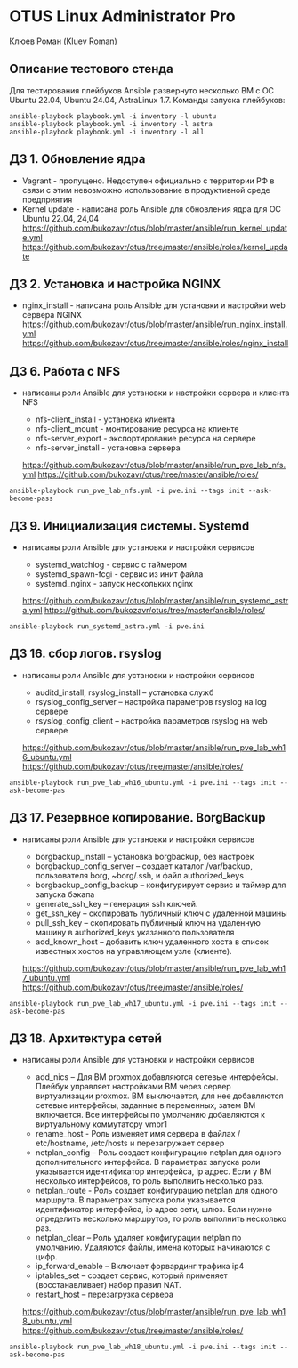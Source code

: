 # OTUS Linux Administrator Pro

Клюев Роман (Kluev Roman)

## Описание тестового стенда

Для тестирования плейбуков Ansible развернуто несколько ВМ с ОС Ubuntu 22.04, Ubuntu 24.04, AstraLinux 1.7.
Команды запуска плейбуков:

```
ansible-playbook playbook.yml -i inventory -l ubuntu
ansible-playbook playbook.yml -i inventory -l astra
ansible-playbook playbook.yml -i inventory -l all
```

## ДЗ 1. Обновление ядра

- Vagrant - пропущено. Недоступен официально с территории РФ в связи с этим невозможно использование в продуктивной среде предприятия
- Kernel update - написана роль Ansible для обновления ядра для ОС Ubuntu 22.04, 24,04
  https://github.com/bukozavr/otus/blob/master/ansible/run_kernel_update.yml
  https://github.com/bukozavr/otus/tree/master/ansible/roles/kernel_update

## ДЗ 2. Установка и настройка NGINX

- nginx_install - написана роль Ansible для установки и настройки web сервера NGINX
  https://github.com/bukozavr/otus/blob/master/ansible/run_nginx_install.yml
  https://github.com/bukozavr/otus/tree/master/ansible/roles/nginx_install

## ДЗ 6. Работа с NFS

- написаны роли Ansible для установки и настройки сервера и клиента NFS
  * nfs-client_install - установка клиента
  * nfs-client_mount - монтирование ресурса на клиенте
  * nfs-server_export - экспортирование ресурса на сервере
  * nfs-server_install - установка сервера

  https://github.com/bukozavr/otus/blob/master/ansible/run_pve_lab_nfs.yml
  https://github.com/bukozavr/otus/tree/master/ansible/roles/

```
ansible-playbook run_pve_lab_nfs.yml -i pve.ini --tags init --ask-become-pass
```

## ДЗ 9. Инициализация системы. Systemd

- написаны роли Ansible для установки и настройки сервисов
  * systemd_watchlog - сервис с таймером
  * systemd_spawn-fcgi - сервис из инит файла
  * systemd_nginx - запуск нескольких nginx
  
  https://github.com/bukozavr/otus/blob/master/ansible/run_systemd_astra.yml
  https://github.com/bukozavr/otus/tree/master/ansible/roles/

```
ansible-playbook run_systemd_astra.yml -i pve.ini
```

## ДЗ 16. сбор логов. rsyslog

- написаны роли Ansible для установки и настройки сервисов
  * auditd_install, rsyslog_install – установка служб
  * rsyslog_config_server – настройка параметров rsyslog на log сервере
  * rsyslog_config_client – настройка параметров rsyslog на web сервере


  https://github.com/bukozavr/otus/blob/master/ansible/run_pve_lab_wh16_ubuntu.yml
  https://github.com/bukozavr/otus/tree/master/ansible/roles/

```
ansible-playbook run_pve_lab_wh16_ubuntu.yml -i pve.ini --tags init --ask-become-pas
```

## ДЗ 17. Резервное копирование. BorgBackup

- написаны роли Ansible для установки и настройки сервисов
  * borgbackup_install – установка borgbackup, без настроек
  * borgbackup_config_server – создает каталог /var/backup, пользователя borg, ~borg/.ssh, и файл authorized_keys
  * borgbackup_config_backup – конфигурирует сервис и таймер для запуска бэкапа
  * generate_ssh_key – генерация ssh ключей. 
  * get_ssh_key – скопировать публичный ключ с удаленной машины
  * pull_ssh_key – скопировать публичный ключ на удаленную машину в authorized_keys указанного пользователя
  * add_known_host – добавить ключ удаленного хоста в список известных хостов на управляющем узле (клиенте).



  https://github.com/bukozavr/otus/blob/master/ansible/run_pve_lab_wh17_ubuntu.yml
  https://github.com/bukozavr/otus/tree/master/ansible/roles/

```
ansible-playbook run_pve_lab_wh17_ubuntu.yml -i pve.ini --tags init --ask-become-pas
```

## ДЗ 18. Архитектура сетей

- написаны роли Ansible для установки и настройки сервисов
  * add_nics – Для ВМ proxmox добавляются сетевые интерфейсы. Плейбук управляет настройками ВМ через сервер виртуализации proxmox. ВМ выключается, для нее добавляются сетевые интерфейсы, заданные в переменных, затем ВМ включается. Все интерфейсы по умолчанию добавляются к виртуальному коммутатору vmbr1
  * rename_host -  Роль изменяет имя сервера в файлах / etc/hostname, /etc/hosts и перезагружает сервер
  * netplan_config – Роль создает конфигурацию netplan для одного дополнительного интерфейса. В параметрах запуска роли указывается идентификатор интерфейса, ip адрес. Если у ВМ несколько интерфейсов, то роль выполнить несколько раз.
  * netplan_route - Роль создает конфигурацию netplan для одного маршрута. В параметрах запуска роли указывается идентификатор интерфейса, ip адрес сети, шлюз. Если нужно определить несколько маршрутов, то роль выполнить несколько раз.
  * netplan_clear – Роль удаляет конфигурации netplan по умолчанию. Удаляются файлы, имена которых начинаются с цифр.
  * ip_forward_enable – Включает форвардинг трафика ip4
  * iptables_set – создает сервис, который применяет (восстанавливает) набор правил NAT.
  * restart_host – перезагрузка сервера



  https://github.com/bukozavr/otus/blob/master/ansible/run_pve_lab_wh18_ubuntu.yml
  https://github.com/bukozavr/otus/tree/master/ansible/roles/

```
ansible-playbook run_pve_lab_wh18_ubuntu.yml -i pve.ini --tags init --ask-become-pas
```
